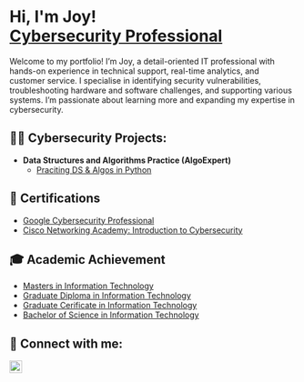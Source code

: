 <h1>Hi, I'm Joy! <br/><a href="https://www.linkedin.com/in/joshmadakor/">Cybersecurity Professional</a></h1>
Welcome to my portfolio! I’m Joy, a detail-oriented IT professional with hands-on experience in technical support, real-time analytics, and customer service. I specialise in identifying security vulnerabilities, troubleshooting hardware and software challenges, and supporting various systems. I’m passionate about learning more and expanding my expertise in cybersecurity.

<h2>👨‍💻 Cybersecurity Projects:</h2>

- <b>Data Structures and Algorithms Practice (AlgoExpert)</b>
  - [Praciting DS & Algos in Python](https://github.com/joshmadakor1/Algorithms-Practice)

<h2>📃 Certifications</h2>

- [Google Cybersecurity Professional](https://www.youtube.com/watch?v=a83ASGn_V_s)
- [Cisco Networking Academy: Introduction to Cybersecurity](https://www.credly.com/badges/3a11d17f-b269-4399-bc1a-6aaec2e64c3b/public_url)


<h2>🎓 Academic Achievement</h2>

- [Masters in Information Technology](https://drive.google.com/file/d/1J7Uzx314wQBGhzqKEqV8ruRSDOxBjHOY/view?usp=sharing)
- [Graduate Diploma in Information Technology](https://drive.google.com/file/d/1Hd_iTOymZ6W_rL_NJ1Yj88oycpOmHDFJ/view?usp=sharing)
- [Graduate Cerificate in Information Technology](https://drive.google.com/file/d/1Il_TN3oygdivC_-CsTDVze9hMdhppJ5r/view?usp=sharing)
- [Bachelor of Science in Information Technology](https://drive.google.com/file/d/1fMPBaKWgbNljMpTSRd1veUjRWrwzCb1d/view?usp=sharing)

<h2> 🤳 Connect with me:</h2>

[<img align="left" alt="JoylynEspinoza | LinkedIn" width="22px" src="https://cdn.jsdelivr.net/npm/simple-icons@v3/icons/linkedin.svg" />][linkedin]


[linkedin]: https://linkedin.com/in/joylynespinoza

<!--
**joshmadakor1/joshmadakor1** is a ✨ _special_ ✨ repository because its `README.md` (this file) appears on your GitHub profile.

Here are some ideas to get you started:

- 🔭 I’m currently working on ...
- 🌱 I’m currently learning ...
- 👯 I’m looking to collaborate on ...
- 🤔 I’m looking for help with ...
- 💬 Ask me about ...
- 📫 How to reach me: ...
- 😄 Pronouns: ...
- ⚡ Fun fact: ...
-->

